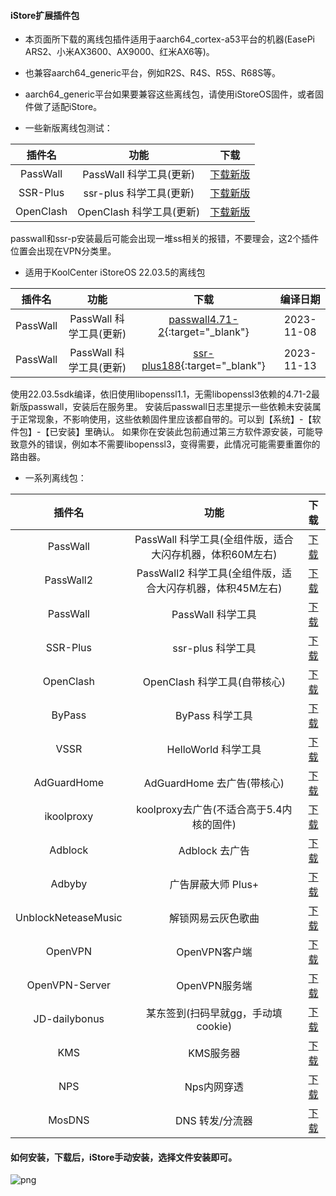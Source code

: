 #### iStore扩展插件包

* 本页面所下载的离线包插件适用于aarch64_cortex-a53平台的机器(EasePi ARS2、小米AX3600、AX9000、红米AX6等)。

* 也兼容aarch64_generic平台，例如R2S、R4S、R5S、R68S等。

* aarch64_generic平台如果要兼容这些离线包，请使用iStoreOS固件，或者固件做了适配iStore。

* 一些新版离线包测试：

|插件名|功能|下载|
| :----: | :----: | :----: |
| PassWall | PassWall 科学工具(更新) | [下载新版](./all/PassWall_a53_update.run?raw=true) |
| SSR-Plus | ssr-plus 科学工具(更新) | [下载新版](./all/SSR-Plus_a53_update.run?raw=true) |
| OpenClash | OpenClash 科学工具(更新) | [下载新版](./all/OpenClash_a53_update.run?raw=true) |

passwall和ssr-p安装最后可能会出现一堆ss相关的报错，不要理会，这2个插件位置会出现在VPN分类里。

* 适用于KoolCenter iStoreOS 22.03.5的离线包

|插件名|功能|下载|编译日期|
| :----: | :----: | :----: | :----: |
| PassWall | PassWall 科学工具(更新) | [passwall4.71-2](./all/PassWall4.71-2_a53_all_sdk_22.03.5.run?raw=true){:target="_blank"} |2023-11-08|
| PassWall | PassWall 科学工具(更新) | [ssr-plus188](./all/SSR-Plus_188_a53_all_sdk22.03.5.run?raw=true){:target="_blank"} |2023-11-13|

使用22.03.5sdk编译，依旧使用libopenssl1.1，无需libopenssl3依赖的4.71-2最新版passwall，安装后在服务里。
安装后passwall日志里提示一些依赖未安装属于正常现象，不影响使用，这些依赖固件里应该都自带的。可以到【系统】-【软件包】-【已安装】里确认。
如果你在安装此包前通过第三方软件源安装，可能导致意外的错误，例如本不需要libopenssl3，变得需要，此情况可能需要重置你的路由器。

* 一系列离线包：

|插件名|功能|下载|
| :----: | :----: | :----: |
| PassWall | PassWall 科学工具(全组件版，适合大闪存机器，体积60M左右) | [下载](./all/PassWall_a53_all.run?raw=true) |
| PassWall2 | PassWall2 科学工具(全组件版，适合大闪存机器，体积45M左右) | [下载](./all/PassWall2_a53_all.run?raw=true) |
| PassWall | PassWall 科学工具 | [下载](./all/PassWall_a53.run?raw=true) |
| SSR-Plus | ssr-plus 科学工具 | [下载](./all/SSR-Plus_a53.run?raw=true) |
| OpenClash | OpenClash 科学工具(自带核心) | [下载](./all/OpenClash+Kernel_a53.run?raw=true) |
| ByPass | ByPass 科学工具 | [下载](./all/ByPass_a53.run?raw=true) |
| VSSR | HelloWorld 科学工具 | [下载](./all/VSSR_a53.run?raw=true) |
| AdGuardHome | AdGuardHome 去广告(带核心) | [下载](./all/AdGuardHome_a53.run?raw=true) |
| ikoolproxy | koolproxy去广告(不适合高于5.4内核的固件) | [下载](./all/ikoolproxy_a53.run?raw=true) |
| Adblock | Adblock 去广告 | [下载](./all/adblock.run?raw=true) |
| Adbyby | 广告屏蔽大师 Plus+ | [下载](./all/adbyby_a53.run?raw=true) |
| UnblockNeteaseMusic | 解锁网易云灰色歌曲 | [下载](./all/UnblockNeteaseMusic_a53.run?raw=true) |
| OpenVPN | OpenVPN客户端 | [下载](./all/OpenVPN_20211018.run?raw=true) |
| OpenVPN-Server | OpenVPN服务端 | [下载](./all/OpenVPN-Server_a53.run?raw=true) |
| JD-dailybonus | 某东签到(扫码早就gg，手动填cookie) | [下载](./all/JD-dailybonus_20211105.run?raw=true) |
| KMS | KMS服务器 | [下载](./all/KMS_a53.run?raw=true) |
| NPS | Nps内网穿透 | [下载](./all/NPS_a53.run?raw=true) |
| MosDNS | DNS 转发/分流器 | [下载](./all/MosDNS-New_a53.run?raw=true) |

#### 如何安装，下载后，iStore手动安装，选择文件安装即可。

![png](https://cdn.jsdelivr.net/gh/AUK9527/Are-u-ok@master/apps/install.png)

